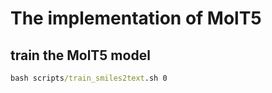# The implementation of MolT5

## train the MolT5 model

```cmd
bash scripts/train_smiles2text.sh 0
```
